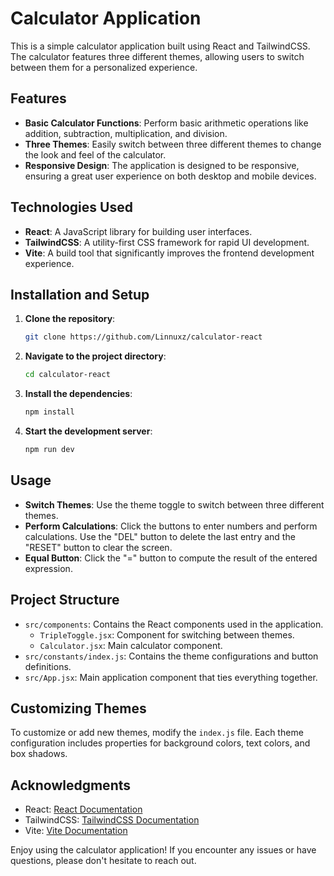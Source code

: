 # Calculator Application

This is a simple calculator application built using React and TailwindCSS. The calculator features three different themes, allowing users to switch between them for a personalized experience.

## Features

-   **Basic Calculator Functions**: Perform basic arithmetic operations like addition, subtraction, multiplication, and division.
-   **Three Themes**: Easily switch between three different themes to change the look and feel of the calculator.
-   **Responsive Design**: The application is designed to be responsive, ensuring a great user experience on both desktop and mobile devices.

## Technologies Used

-   **React**: A JavaScript library for building user interfaces.
-   **TailwindCSS**: A utility-first CSS framework for rapid UI development.
-   **Vite**: A build tool that significantly improves the frontend development experience.

## Installation and Setup

1. **Clone the repository**:

    ```bash
    git clone https://github.com/Linnuxz/calculator-react
    ```

2. **Navigate to the project directory**:

    ```bash
    cd calculator-react
    ```

3. **Install the dependencies**:

    ```bash
    npm install
    ```

4. **Start the development server**:

    ```bash
    npm run dev
    ```


## Usage

-   **Switch Themes**: Use the theme toggle to switch between three different themes.
-   **Perform Calculations**: Click the buttons to enter numbers and perform calculations. Use the "DEL" button to delete the last entry and the "RESET" button to clear the screen.
-   **Equal Button**: Click the "=" button to compute the result of the entered expression.

## Project Structure

-   `src/components`: Contains the React components used in the application.
    -   `TripleToggle.jsx`: Component for switching between themes.
    -   `Calculator.jsx`: Main calculator component.
-   `src/constants/index.js`: Contains the theme configurations and button definitions.
-   `src/App.jsx`: Main application component that ties everything together.

## Customizing Themes

To customize or add new themes, modify the `index.js` file. Each theme configuration includes properties for background colors, text colors, and box shadows.

## Acknowledgments

-   React: [React Documentation](https://reactjs.org/docs/getting-started.html)
-   TailwindCSS: [TailwindCSS Documentation](https://tailwindcss.com/docs)
-   Vite: [Vite Documentation](https://vitejs.dev/guide/)

Enjoy using the calculator application! If you encounter any issues or have questions, please don't hesitate to reach out.
